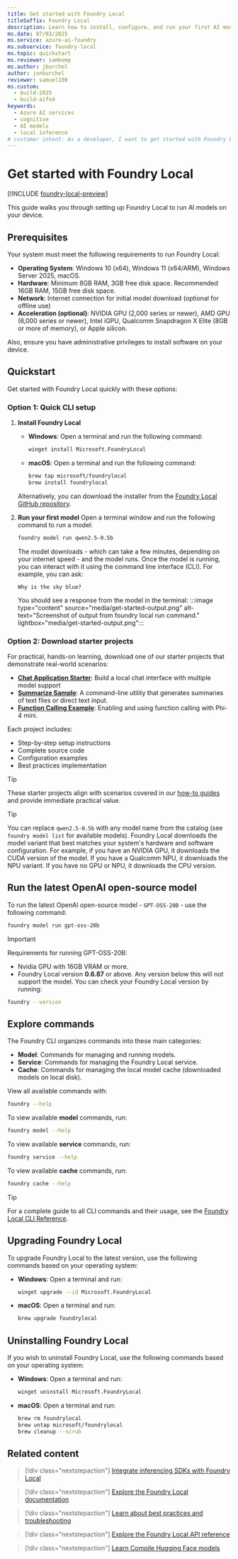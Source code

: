 ```yaml
---
title: Get started with Foundry Local
titleSuffix: Foundry Local
description: Learn how to install, configure, and run your first AI model with Foundry Local
ms.date: 07/03/2025
ms.service: azure-ai-foundry
ms.subservice: foundry-local
ms.topic: quickstart
ms.reviewer: samkemp
ms.author: jburchel
author: jonburchel
reviewer: samuel100
ms.custom:
  - build-2025
  - build-aifnd
keywords:
  - Azure AI services
  - cognitive
  - AI models
  - local inference
# customer intent: As a developer, I want to get started with Foundry Local so that I can run AI models locally.
---
```


# Get started with Foundry Local

[!INCLUDE [foundry-local-preview](./includes/foundry-local-preview.md)]

This guide walks you through setting up Foundry Local to run AI models on your device. 

## Prerequisites

Your system must meet the following requirements to run Foundry Local:

- **Operating System**: Windows 10 (x64), Windows 11 (x64/ARM), Windows Server 2025, macOS.
- **Hardware**: Minimum 8GB RAM, 3GB free disk space. Recommended 16GB RAM, 15GB free disk space.
- **Network**: Internet connection for initial model download (optional for offline use)
- **Acceleration (optional)**: NVIDIA GPU (2,000 series or newer), AMD GPU (6,000 series or newer), Intel iGPU, Qualcomm Snapdragon X Elite (8GB or more of memory), or Apple silicon.

Also, ensure you have administrative privileges to install software on your device.

## Quickstart

Get started with Foundry Local quickly with these options:

### Option 1: Quick CLI setup

1. **Install Foundry Local** 
    - **Windows**: Open a terminal and run the following command:
        ```bash
        winget install Microsoft.FoundryLocal
        ```
    - **macOS**: Open a terminal and run the following command:
        ```bash
        brew tap microsoft/foundrylocal
        brew install foundrylocal
        ```
    Alternatively, you can download the installer from the [Foundry Local GitHub repository](https://aka.ms/foundry-local-installer).

1. **Run your first model** Open a terminal window and run the following command to run a model: 

    ```bash
    foundry model run qwen2.5-0.5b
    ```
    
    The model downloads - which can take a few minutes, depending on your internet speed - and the model runs. Once the model is running, you can interact with it using the command line interface (CLI). For example, you can ask:

    ```text
    Why is the sky blue?
    ```

    You should see a response from the model in the terminal:
    :::image type="content" source="media/get-started-output.png" alt-text="Screenshot of output from foundry local run command." lightbox="media/get-started-output.png":::

### Option 2: Download starter projects

For practical, hands-on learning, download one of our starter projects that demonstrate real-world scenarios:

- **[Chat Application Starter](https://github.com/microsoft/Foundry-Local/tree/main/samples/electron/foundry-chat)**: Build a local chat interface with multiple model support
- **[Summarize Sample](https://github.com/microsoft/Foundry-Local/tree/main/samples/python/summarize)**: A command-line utility that generates summaries of text files or direct text input.
- **[Function Calling Example](https://github.com/microsoft/Foundry-Local/tree/main/samples/python/functioncalling)**: Enabling and using function calling with Phi-4 mini.

Each project includes:
- Step-by-step setup instructions
- Complete source code
- Configuration examples
- Best practices implementation

> [!TIP]
> These starter projects align with scenarios covered in our [how-to guides](how-to/how-to-chat-application-with-open-web-ui.md) and provide immediate practical value.

> [!TIP]
> You can replace `qwen2.5-0.5b` with any model name from the catalog (see `foundry model list` for available models). Foundry Local downloads the model variant that best matches your system's hardware and software configuration. For example, if you have an NVIDIA GPU, it downloads the CUDA version of the model. If you have a Qualcomm NPU, it downloads the NPU variant. If you have no GPU or NPU, it downloads the CPU version.

## Run the latest OpenAI open-source model

To run the latest OpenAI open-source model - `GPT-OSS-20B` - use the following command:

```bash
foundry model run gpt-oss-20b
```

> [!IMPORTANT]
> Requirements for running GPT-OSS-20B:
> - Nvidia GPU with 16GB VRAM or more.
> - Foundry Local version **0.6.87** or above. Any version below this will not support the model. You can check your Foundry Local version by running:
> ```bash
> foundry --version
> ```

## Explore commands

The Foundry CLI organizes commands into these main categories:

- **Model**: Commands for managing and running models.
- **Service**: Commands for managing the Foundry Local service.
- **Cache**: Commands for managing the local model cache (downloaded models on local disk).

View all available commands with:

```bash
foundry --help
```

To view available **model** commands, run:

```bash
foundry model --help
```
To view available **service** commands, run:

```bash
foundry service --help
```

To view available **cache** commands, run:

```bash
foundry cache --help
```

> [!TIP]
> For a complete guide to all CLI commands and their usage, see the [Foundry Local CLI Reference](reference/reference-cli.md).

## Upgrading Foundry Local

To upgrade Foundry Local to the latest version, use the following commands based on your operating system:

- **Windows**: Open a terminal and run:
    ```bash
    winget upgrade --id Microsoft.FoundryLocal
    ```
- **macOS**: Open a terminal and run:
    ```bash
    brew upgrade foundrylocal
    ```

## Uninstalling Foundry Local

If you wish to uninstall Foundry Local, use the following commands based on your operating system:

- **Windows**: Open a terminal and run:
    ```bash
    winget uninstall Microsoft.FoundryLocal
    ```
- **macOS**: Open a terminal and run:
    ```bash
    brew rm foundrylocal
    brew untap microsoft/foundrylocal
    brew cleanup --scrub
    ```

## Related content

> [!div class="nextstepaction"]
> [Integrate inferencing SDKs with Foundry Local](how-to/how-to-integrate-with-inference-sdks.md)

> [!div class="nextstepaction"]
> [Explore the Foundry Local documentation](index.yml)

> [!div class="nextstepaction"]
> [Learn about best practices and troubleshooting](reference/reference-best-practice.md)

> [!div class="nextstepaction"]
> [Explore the Foundry Local API reference](reference/reference-catalog-api.md)

> [!div class="nextstepaction"]
> [Learn Compile Hugging Face models](how-to/how-to-compile-hugging-face-models.md)

